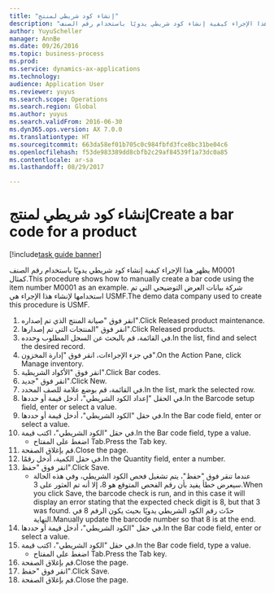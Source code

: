 ```yaml
--- 
title: "إنشاء كود شريطي لمنتج"
description: "يظهر هذا الإجراء كيفية إنشاء كود شريطي يدويًا باستخدام رقم الصنف M0001 كمثال."
author: YuyuScheller
manager: AnnBe
ms.date: 09/26/2016
ms.topic: business-process
ms.prod: 
ms.service: dynamics-ax-applications
ms.technology: 
audience: Application User
ms.reviewer: yuyus
ms.search.scope: Operations
ms.search.region: Global
ms.author: yuyus
ms.search.validFrom: 2016-06-30
ms.dyn365.ops.version: AX 7.0.0
ms.translationtype: HT
ms.sourcegitcommit: 663da58ef01b705c0c984fbfd3fce8bc31be04c6
ms.openlocfilehash: f53de983389dd8cbfb2c29af84539f1a73dc0a85
ms.contentlocale: ar-sa
ms.lasthandoff: 08/29/2017

---
```

# <a name="create-a-bar-code-for-a-product"></a><span data-ttu-id="1cfe9-103">إنشاء كود شريطي لمنتج</span><span class="sxs-lookup"><span data-stu-id="1cfe9-103">Create a bar code for a product</span></span>

[!include[task guide banner](../../includes/task-guide-banner.md)]

<span data-ttu-id="1cfe9-104">يظهر هذا الإجراء كيفية إنشاء كود شريطي يدويًا باستخدام رقم الصنف M0001 كمثال.</span><span class="sxs-lookup"><span data-stu-id="1cfe9-104">This procedure shows how to manually create a bar code using the item number M0001 as an example.</span></span> <span data-ttu-id="1cfe9-105">شركة بيانات العرض التوضيحي التي تم استخدامها لإنشاء هذا الإجراء هي USMF.</span><span class="sxs-lookup"><span data-stu-id="1cfe9-105">The demo data company used to create this procedure is USMF.</span></span>

1. <span data-ttu-id="1cfe9-106">انقر فوق "صيانة المنتج الذي تم إصداره".</span><span class="sxs-lookup"><span data-stu-id="1cfe9-106">Click Released product maintenance.</span></span>
2. <span data-ttu-id="1cfe9-107">انقر فوق "المنتجات التي تم إصدارها".</span><span class="sxs-lookup"><span data-stu-id="1cfe9-107">Click Released products.</span></span>
3. <span data-ttu-id="1cfe9-108">في القائمة، قم بالبحث عن السجل المطلوب وحدده.</span><span class="sxs-lookup"><span data-stu-id="1cfe9-108">In the list, find and select the desired record.</span></span>
4. <span data-ttu-id="1cfe9-109">في جزء الإجراءات‬، انقر فوق "إدارة المخزون".</span><span class="sxs-lookup"><span data-stu-id="1cfe9-109">On the Action Pane, click Manage inventory.</span></span>
5. <span data-ttu-id="1cfe9-110">انقر فوق "الأكواد الشريطية‬".</span><span class="sxs-lookup"><span data-stu-id="1cfe9-110">Click Bar codes.</span></span>
6. <span data-ttu-id="1cfe9-111">انقر فوق "جديد".</span><span class="sxs-lookup"><span data-stu-id="1cfe9-111">Click New.</span></span>
7. <span data-ttu-id="1cfe9-112">في القائمة، قم بوضع علامة للصف المحدد.</span><span class="sxs-lookup"><span data-stu-id="1cfe9-112">In the list, mark the selected row.</span></span>
8. <span data-ttu-id="1cfe9-113">في الحقل "إعداد الكود الشريطي"، أدخل قيمة أو حددها.</span><span class="sxs-lookup"><span data-stu-id="1cfe9-113">In the Barcode setup field, enter or select a value.</span></span>
9. <span data-ttu-id="1cfe9-114">في حقل "الكود الشريطي‬"، أدخل قيمة أو حددها.</span><span class="sxs-lookup"><span data-stu-id="1cfe9-114">In the Bar code field, enter or select a value.</span></span>
10. <span data-ttu-id="1cfe9-115">في حقل "الكود الشريطي‬"، اكتب قيمة.</span><span class="sxs-lookup"><span data-stu-id="1cfe9-115">In the Bar code field, type a value.</span></span>
    * <span data-ttu-id="1cfe9-116">اضغط على المفتاح Tab.</span><span class="sxs-lookup"><span data-stu-id="1cfe9-116">Press the Tab key.</span></span>  
11. <span data-ttu-id="1cfe9-117">قم بإغلاق الصفحة.</span><span class="sxs-lookup"><span data-stu-id="1cfe9-117">Close the page.</span></span>
12. <span data-ttu-id="1cfe9-118">في حقل الكمية، أدخل رقمًا.</span><span class="sxs-lookup"><span data-stu-id="1cfe9-118">In the Quantity field, enter a number.</span></span>
13. <span data-ttu-id="1cfe9-119">انقر فوق "حفظ".</span><span class="sxs-lookup"><span data-stu-id="1cfe9-119">Click Save.</span></span>
    * <span data-ttu-id="1cfe9-120">عندما تنقر فوق "حفظ"، يتم تشغيل فحص الكود الشريطي، وفي هذه الحالة سيعرض خطأ يفيد بأن رقم الفحص المتوقع هو 8، إلا أنه تم العثور على 3.</span><span class="sxs-lookup"><span data-stu-id="1cfe9-120">When you click Save, the barcode check is run, and in this case it will display an error stating that the expected check digit is 8, but that 3 was found.</span></span> <span data-ttu-id="1cfe9-121">حدّث رقم الكود الشريطي يدويًا بحيث يكون الرقم 8 في النهاية.</span><span class="sxs-lookup"><span data-stu-id="1cfe9-121">Manually update the barcode number so that 8 is at the end.</span></span>  
14. <span data-ttu-id="1cfe9-122">في حقل "الكود الشريطي‬"، أدخل قيمة أو حددها.</span><span class="sxs-lookup"><span data-stu-id="1cfe9-122">In the Bar code field, enter or select a value.</span></span>
15. <span data-ttu-id="1cfe9-123">في حقل "الكود الشريطي‬"، اكتب قيمة.</span><span class="sxs-lookup"><span data-stu-id="1cfe9-123">In the Bar code field, type a value.</span></span>
    * <span data-ttu-id="1cfe9-124">اضغط على المفتاح Tab.</span><span class="sxs-lookup"><span data-stu-id="1cfe9-124">Press the Tab key.</span></span>  
16. <span data-ttu-id="1cfe9-125">قم بإغلاق الصفحة.</span><span class="sxs-lookup"><span data-stu-id="1cfe9-125">Close the page.</span></span>
17. <span data-ttu-id="1cfe9-126">انقر فوق "حفظ".</span><span class="sxs-lookup"><span data-stu-id="1cfe9-126">Click Save.</span></span>
18. <span data-ttu-id="1cfe9-127">قم بإغلاق الصفحة.</span><span class="sxs-lookup"><span data-stu-id="1cfe9-127">Close the page.</span></span>



